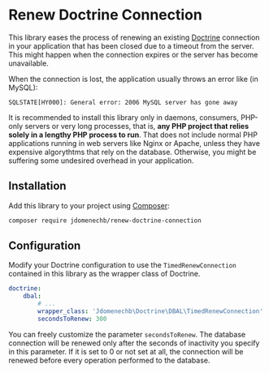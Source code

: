 # Renew Doctrine Connection

This library eases the process of renewing an existing [Doctrine](https://www.doctrine-project.org/) connection in your application that has been closed due to a timeout from the server. This might happen when the connection expires or the server has become unavailable.

When the connection is lost, the application usually throws an error like (in MySQL):

```
SQLSTATE[HY000]: General error: 2006 MySQL server has gone away
```

It is recommended to install this library only in daemons, consumers, PHP-only servers or very long processes, that is, **any PHP project that relies solely in a lengthy PHP process to run**. That does not include normal PHP applications running in web servers like Nginx or Apache, unless they have expensive algorythtms that rely on the database. Otherwise, you might be suffering some undesired overhead in your application.

## Installation

Add this library to your project using [Composer](https://getcomposer.org/):

``` bash
composer require jdomenechb/renew-doctrine-connection
```

## Configuration

Modify your Doctrine configuration to use the `TimedRenewConnection` contained in this library as the wrapper class of Doctrine.

```yaml
doctrine:
    dbal:
        # ...
        wrapper_class: 'Jdomenechb\Doctrine\DBAL\TimedRenewConnection'
        secondsToRenew: 300
```


You can freely customize the parameter `secondsToRenew`. The database connection will be renewed only after the seconds of inactivity you specify in this parameter. If it is set to 0 or not set at all, the connection will be renewed before every operation performed to the database.